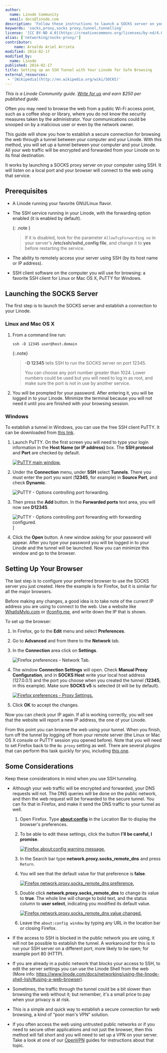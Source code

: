 ```yaml
---
author:
  name: Linode Community
  email: docs@linode.com
description: 'Follow these instructions to launch a SOCKS server on your computer and browse the web securely using your Linode.'
keywords: 'socks,proxy,socks proxy,tunnel,tunnelling'
license: '[CC BY-ND 4.0](https://creativecommons.org/licenses/by-nd/4.0)'
alias: ['networking/socks-proxy/']
contributor:
    name: Arnaldo Ariel Arrieta
modified: 2014-02-17
modified_by:
  name: Linode
published: 2014-02-17
title: Setting up an SSH Tunnel with Your Linode for Safe Browsing
external_resources:
 - '[Wikipedia](http://en.wikipedia.org/wiki/SOCKS)'
---
```


*This is a Linode Community guide. [Write for us](/docs/contribute) and earn $250 per published guide.*

Often you may need to browse the web from a public Wi-Fi access point, such as a coffee shop or library, where you do not know the security measures taken by the administrator. Your communications could be snooped on by a malicious user or even by the network owner.

This guide will show you how to establish a secure connection for browsing the web through a tunnel between your computer and your Linode. With this method, you will set up a tunnel between your computer and your Linode. All your web traffic will be encrypted and forwarded from your Linode on to its final destination.

It works by launching a SOCKS proxy server on your computer using SSH. It will listen on a local port and your browser will connect to the web using that service.

## Prerequisites

-   A Linode running your favorite GNU/Linux flavor.
-   The SSH service running in your Linode, with the forwarding option enabled (it is enabled by default).

    {: .note }
    >
    > If it is disabled, look for the parameter `AllowTcpForwarding no` in your server's **/etc/ssh/sshd\_config file**, and change it to **yes** before restarting the service.

-   The ability to remotely access your server using SSH (by its host name or IP address).
-   SSH client software on the computer you will use for browsing: a favorite SSH client for Linux or Mac OS X, PuTTY for Windows.

## Launching the SOCKS Server

The first step is to launch the SOCKS server and establish a connection to your Linode.

### Linux and Mac OS X

1.  From a command line run:

    ~~~
    ssh -D 12345 user@host.domain
    ~~~

    {:.note}
    > **-D 12345** tells SSH to run the SOCKS server on port 12345.
    >
    > You can choose any port number greater than 1024. Lower numbers could be used but you will need to log in as root, and make sure the port is not in use by another service.

2.  You will be prompted for your password. After entering it, you will be logged in to your Linode. Minimize the terminal because you will not need it until you are finished with your browsing session.

### Windows

To establish a tunnel in Windows, you can use the free SSH client PuTTY. It can be downloaded from [this link](http://www.chiark.greenend.org.uk/~sgtatham/putty/download.html).

1.  Launch PuTTY. On the first screen you will need to type your login information in the **Host Name (or IP address)** box. The **SSH protocol** and **Port** are checked by default.

    [![PuTTY main window.](/docs/assets/1563-01-putty_basic.png)](/docs/assets/1563-01-putty_basic.png)

2.  Under the **Connection** menu, under **SSH** select **Tunnels**. There you must enter the port you want (**12345**, for example) in **Source Port**, and check **Dynamic**.

    ![PuTTY - Options controlling port forwarding.](/docs/assets/1564-02-putty_tunnels1.png)

3.  Then press the **Add** button. In the **Forwarded ports** text area, you will now see **D12345**.

    ![PuTTY - Options controlling port forwarding with forwarding configured.](/docs/assets/1565-03-putty_tunnels2.png)]

4.  Click the **Open** button. A new window asking for your password will appear. After you type your password you will be logged in to your Linode and the tunnel will be launched. Now you can minimize this window and go to the browser.

## Setting Up Your Browser

The last step is to configure your preferred browser to use the SOCKS server you just created. Here the example is for Firefox, but it is similar for all the major browsers.

Before making any changes, a good idea is to take note of the current IP address you are using to connect to the web. Use a website like [WhatIsMyIp.com](http://www.whatismyip.com/) or [ifconfig.me](http://ifconfig.me/), and write down the IP that is shown.

To set up the browser:

1.  In Firefox, go to the **Edit** menu and select **Preferences**.
2.  Go to **Advanced** and from there to the **Network** tab.
3.  In the **Connection** area click on **Settings**.

    ![Firefox preferences - Network Tab.](/docs/assets/1566-04-firefox1.png)

4.  The window **Connection Settings** will open. Check **Manual Proxy Configuration**, and in **SOCKS Host** write your local host address (127.0.0.1) and the port you choose when you created the tunnel (**12345**, in this example). Make sure **SOCKS v5** is selected (it will be by default).

    [![Firefox preferences - Proxy Settings.](/docs/assets/1567-05-firefox2.png)](/docs/assets/1567-05-firefox2.png)

5.  Click **OK** to accept the changes.

Now you can check your IP again. If all is working correctly, you will see that the website will report a new IP address, the one of your Linode.

From this point you can browse the web using your tunnel. When you finish, turn off the tunnel by logging off from your remote server (the Linux or Mac OS X console or PuTTY session you opened before). Note that you will need to set Firefox back to the `No proxy` setting as well. There are several plugins that can perform this task quickly for you, including [this one](https://addons.mozilla.org/en-US/firefox/addon/quickproxy/).

## Some Considerations

Keep these considerations in mind when you use SSH tunneling.

-   Although your web traffic will be encrypted and forwarded, your DNS requests will not. The DNS queries will be done on the public network, and then the web request will be forwarded to the secure tunnel. You can fix that in Firefox, and make it send the DNS traffic to your tunnel as well.

    1.  Open Firefox. Type **<about:config>** in the Location Bar to display the browser's preferences.
    2.  To be able to edit these settings, click the button **I'll be careful, I promise**.

        [![Firefox about:config warning message.](/docs/assets/1568-06-dns1.png)](/docs/assets/1568-06-dns1.png)

    3.  In the Search bar type **network.proxy.socks\_remote\_dns** and press `Return`.
    4.  You will see that the default value for that preference is **false**.

        [![Firefox network.proxy.socks\_remote\_dns preference.](/docs/assets/1569-07-dns2.png)](/docs/assets/1569-07-dns2.png)

    5.  Double click **network.proxy.socks\_remote\_dns** to change its value to **true**. The whole line will change to bold text, and the status column to **user select**, indicating you modified its default value.

        [![Firefox network.proxy.socks\_remote\_dns value changed.](/docs/assets/1570-08-dns3.png)](/docs/assets/1570-08-dns3.png)

    6.  Leave the `about:config window` by typing any URL in the location bar or closing Firefox.

-   If the access to SSH is blocked in the public network you are using, it will not be possible to establish the tunnel. A workaround for this is to run your SSH server on a different port, more likely to be open; for example port 80 (HTTP).
-   If you are already in a public network that blocks your access to SSH, to edit the server settings you can use the Linode Shell from the web (More info: <https://www.linode.com/docs/networking/using-the-linode-shell-lish/#using-a-web-browser>).
-   Sometimes, the traffic through the tunnel could be a bit slower than browsing the web without it; but remember, it's a small price to pay when your privacy is at risk.
-   This is a simple and quick way to establish a secure connection for web browsing, a kind of “poor man's VPN” solution.
-   If you often access the web using untrusted public networks or if you need to secure other applications and not just the browser, then this method will fall short and you will need to set up a VPN on your server. Take a look at one of our [OpenVPN](/docs/networking/vpn/) guides for instructions about that topic.
